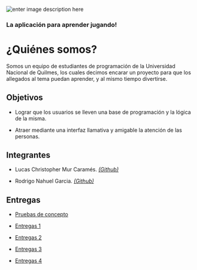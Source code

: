![enter image description here](https://i.ibb.co/yYpP3b4/descarga.png)
### La aplicación para aprender jugando!


# ¿Quiénes somos?

Somos un equipo de estudiantes de programación de la Universidad Nacional de Quilmes, los cuales decimos encarar un proyecto para que los allegados al tema puedan aprender, y al mismo tiempo divertirse.  

## Objetivos
-   Lograr que los usuarios se lleven una base de programación y la lógica de la misma. 
    
-   Atraer mediante una interfaz llamativa y amigable la atención de las personas.

## Integrantes

* Lucas Christopher Mur Caramés. [_(Github)_](https://github.com/LM-Randomize)

* Rodrigo Nahuel Garcia. [_(Github)_](https://github.com/rodrigoGarciaUnq)

## Entregas

* [Pruebas de concepto](https://github.com/devitunq/DEVit-Documentacion/wiki/Prueba-de-concepto)

* [Entregas 1](https://github.com/devitunq/DEVit-Documentacion/wiki/Entrega-1)

* [Entregas 2](https://github.com/devitunq/DEVit-Documentacion/wiki/Entrega-2)

* [Entregas 3](https://github.com/devitunq/DEVit-Documentacion/wiki/Entrega-3)

* [Entregas 4](https://github.com/devitunq/DEVit-Documentacion/wiki/Entrega-4)

